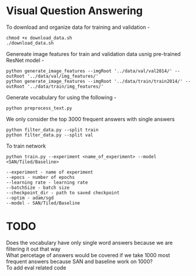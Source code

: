 # Visual Question Answering

To download and organize data for training and validation -
```
chmod +x download_data.sh
./download_data.sh
```
Genereate image features for train and validation data usnig pre-trained ResNet model -
```
python generate_image_features --imgRoot '../data/val/val2014/' --outRoot '../data/val/img_features/'
python generate_image_features --imgRoot '../data/train/train2014/' --outRoot '../data/train/img_features/'
```
Generate vocabulary for using the following - 
```
python preprocess_text.py
```
We only consider the top 3000 frequent answers with single answers
```
python filter_data.py --split train
python filter_data.py --split val
```
To train network
```
python train.py --experiment <name_of_experiment> --model <SAN/Tiled/Baseline>

--experiment - name of experiment
--epocs - number of epochs
--learning rate - learning rate
--batchSize - batch size
--checkpoint_dir - path to saved checkpoint
--optim - adam/sgd
--model - SAN/Tiled/Baseline
```


# TODO
Does the vocabulary have only single word answers because we are filtering it out that way \
What percetage of answers would be covered if we take 1000 most frequent answers because SAN and baseline work on 1000? \
To add eval related code 



